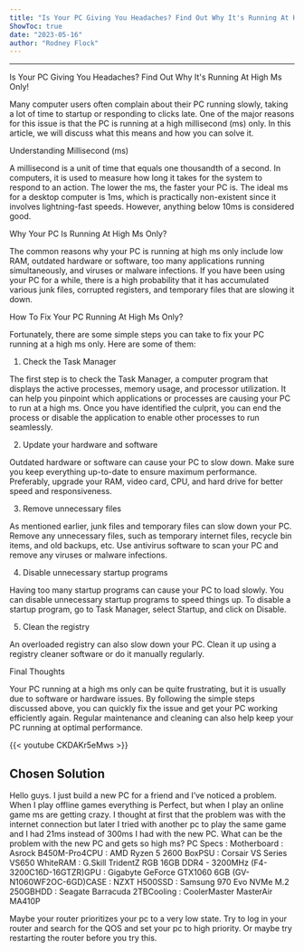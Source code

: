 ```yaml
---
title: "Is Your PC Giving You Headaches? Find Out Why It's Running At High Ms Only!"
ShowToc: true 
date: "2023-05-16"
author: "Rodney Flock"
---
```

*****
Is Your PC Giving You Headaches? Find Out Why It's Running At High Ms Only!

Many computer users often complain about their PC running slowly, taking a lot of time to startup or responding to clicks late. One of the major reasons for this issue is that the PC is running at a high millisecond (ms) only. In this article, we will discuss what this means and how you can solve it.

Understanding Millisecond (ms)

A millisecond is a unit of time that equals one thousandth of a second. In computers, it is used to measure how long it takes for the system to respond to an action. The lower the ms, the faster your PC is. The ideal ms for a desktop computer is 1ms, which is practically non-existent since it involves lightning-fast speeds. However, anything below 10ms is considered good.

Why Your PC Is Running At High Ms Only?

The common reasons why your PC is running at high ms only include low RAM, outdated hardware or software, too many applications running simultaneously, and viruses or malware infections. If you have been using your PC for a while, there is a high probability that it has accumulated various junk files, corrupted registers, and temporary files that are slowing it down.

How To Fix Your PC Running At High Ms Only?

Fortunately, there are some simple steps you can take to fix your PC running at a high ms only. Here are some of them:

1. Check the Task Manager

The first step is to check the Task Manager, a computer program that displays the active processes, memory usage, and processor utilization. It can help you pinpoint which applications or processes are causing your PC to run at a high ms. Once you have identified the culprit, you can end the process or disable the application to enable other processes to run seamlessly.

2. Update your hardware and software

Outdated hardware or software can cause your PC to slow down. Make sure you keep everything up-to-date to ensure maximum performance. Preferably, upgrade your RAM, video card, CPU, and hard drive for better speed and responsiveness.

3. Remove unnecessary files

As mentioned earlier, junk files and temporary files can slow down your PC. Remove any unnecessary files, such as temporary internet files, recycle bin items, and old backups, etc. Use antivirus software to scan your PC and remove any viruses or malware infections.

4. Disable unnecessary startup programs

Having too many startup programs can cause your PC to load slowly. You can disable unnecessary startup programs to speed things up. To disable a startup program, go to Task Manager, select Startup, and click on Disable.

5. Clean the registry

An overloaded registry can also slow down your PC. Clean it up using a registry cleaner software or do it manually regularly.

Final Thoughts

Your PC running at a high ms only can be quite frustrating, but it is usually due to software or hardware issues. By following the simple steps discussed above, you can quickly fix the issue and get your PC working efficiently again. Regular maintenance and cleaning can also help keep your PC running at optimal performance.

{{< youtube CKDAKr5eMws >}} 



## Chosen Solution
 Hello guys.
I just build a new PC for a friend and I’ve noticed a problem. When I play offline games everything is Perfect, but when I play an online game ms are getting crazy. I thought at first that the problem was with the internet connection but later I tried with another pc to play the same game and I had 21ms instead of 300ms I had with the new PC. What can be the problem with the new PC and gets so high ms?
PC Specs :
Motherboard : Asrock B450M-Pro4CPU : AMD Ryzen 5 2600 BoxPSU : Corsair VS Series VS650 WhiteRAM : G.Skill TridentZ RGB 16GB DDR4 - 3200MHz (F4-3200C16D-16GTZR)GPU : Gigabyte GeForce GTX1060 6GB (GV-N1060WF2OC-6GD)CASE : NZXT H500SSD : Samsung 970 Evo NVMe M.2 250GBHDD : Seagate Barracuda 2TBCooling : CoolerMaster MasterAir MA410P

 Maybe your router prioritizes your pc to a very low state. Try to log in your router and search for the QOS and set your pc to high priority. Or maybe try restarting the router before you try this.




